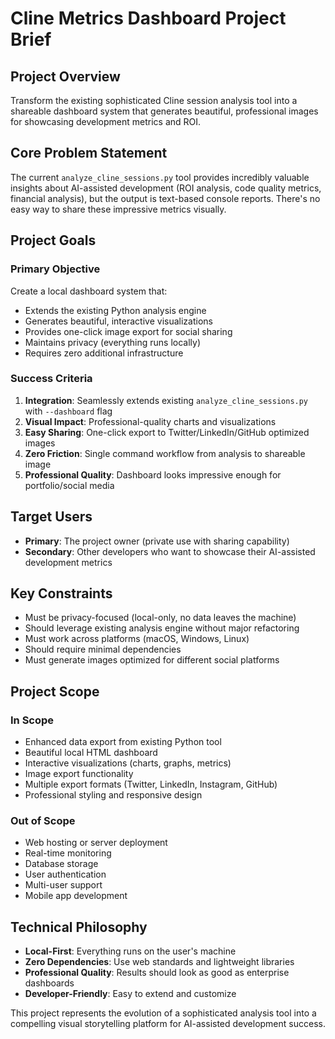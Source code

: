 # Cline Metrics Dashboard Project Brief

## Project Overview
Transform the existing sophisticated Cline session analysis tool into a shareable dashboard system that generates beautiful, professional images for showcasing development metrics and ROI.

## Core Problem Statement
The current `analyze_cline_sessions.py` tool provides incredibly valuable insights about AI-assisted development (ROI analysis, code quality metrics, financial analysis), but the output is text-based console reports. There's no easy way to share these impressive metrics visually.

## Project Goals

### Primary Objective
Create a local dashboard system that:
- Extends the existing Python analysis engine
- Generates beautiful, interactive visualizations
- Provides one-click image export for social sharing
- Maintains privacy (everything runs locally)
- Requires zero additional infrastructure

### Success Criteria
1. **Integration**: Seamlessly extends existing `analyze_cline_sessions.py` with `--dashboard` flag
2. **Visual Impact**: Professional-quality charts and visualizations
3. **Easy Sharing**: One-click export to Twitter/LinkedIn/GitHub optimized images
4. **Zero Friction**: Single command workflow from analysis to shareable image
5. **Professional Quality**: Dashboard looks impressive enough for portfolio/social media

## Target Users
- **Primary**: The project owner (private use with sharing capability)
- **Secondary**: Other developers who want to showcase their AI-assisted development metrics

## Key Constraints
- Must be privacy-focused (local-only, no data leaves the machine)
- Should leverage existing analysis engine without major refactoring
- Must work across platforms (macOS, Windows, Linux)
- Should require minimal dependencies
- Must generate images optimized for different social platforms

## Project Scope

### In Scope
- Enhanced data export from existing Python tool
- Beautiful local HTML dashboard
- Interactive visualizations (charts, graphs, metrics)
- Image export functionality
- Multiple export formats (Twitter, LinkedIn, Instagram, GitHub)
- Professional styling and responsive design

### Out of Scope
- Web hosting or server deployment
- Real-time monitoring
- Database storage
- User authentication
- Multi-user support
- Mobile app development

## Technical Philosophy
- **Local-First**: Everything runs on the user's machine
- **Zero Dependencies**: Use web standards and lightweight libraries
- **Professional Quality**: Results should look as good as enterprise dashboards
- **Developer-Friendly**: Easy to extend and customize

This project represents the evolution of a sophisticated analysis tool into a compelling visual storytelling platform for AI-assisted development success.
